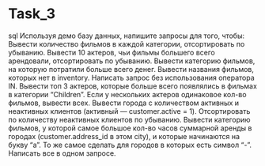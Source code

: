 # Task_3
 sql
Используя демо базу данных, напишите запросы для того, чтобы:
Вывести количество фильмов в каждой категории, отсортировать по убыванию.
Вывести 10 актеров, чьи фильмы большего всего арендовали, отсортировать по убыванию.
Вывести категорию фильмов, на которую потратили больше всего денег.
Вывести названия фильмов, которых нет в inventory. Написать запрос без использования оператора IN.
Вывести топ 3 актеров, которые больше всего появлялись в фильмах в категории “Children”. Если у нескольких актеров одинаковое кол-во фильмов, вывести всех.
Вывести города с количеством активных и неактивных клиентов (активный — customer.active = 1). Отсортировать по количеству неактивных клиентов по убыванию.
Вывести категорию фильмов, у которой самое большое кол-во часов суммарной аренды в городах (customer.address_id в этом city), и которые начинаются на букву “a”. То же самое сделать для городов в которых есть символ “-”. Написать все в одном запросе.
